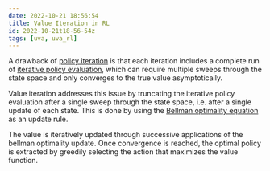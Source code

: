 ```yaml
---
date: 2022-10-21 18:56:54
title: Value Iteration in RL
id: 2022-10-21t18-56-54z
tags: [uva, uva_rl]
---
```


A drawback of [policy iteration](./2022-10-21t18-51-34z.md) is that each
iteration includes a complete run of
[iterative policy evaluation](./2022-10-21t17-23-28z.md), which can require
multiple sweeps through the state space and only converges to the true value
asymptotically.

Value iteration addresses this issue by truncating the iterative policy
evaluation after a single sweep through the state space, i.e. after a single
update of each state. This is done by using the
[Bellman optimality equation](./2022-10-21t15-27-32z.md) as an update rule.

The value is iteratively updated through successive applications of the bellman
optimality update. Once convergence is reached, the optimal policy is extracted
by greedily selecting the action that maximizes the value function.
